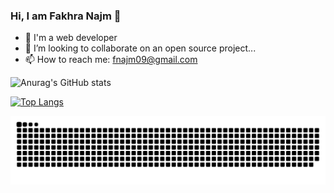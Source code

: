 
### Hi, I am Fakhra Najm 👋
- 🔭 I'm a web developer
- 👯 I’m looking to collaborate on an open source project...
- 📫 How to reach me: fnajm09@gmail.com


![Anurag's GitHub stats](https://github-readme-stats.vercel.app/api?username=najm09&count_private=true&show_icons=true&theme=radical)

[![Top Langs](https://github-readme-stats.vercel.app/api/top-langs/?username=anuraghazra&layout=compact)](https://github.com/anuraghazra/github-readme-stats)


![](https://github.com/Platane/snk/raw/output/github-contribution-grid-snake.svg)